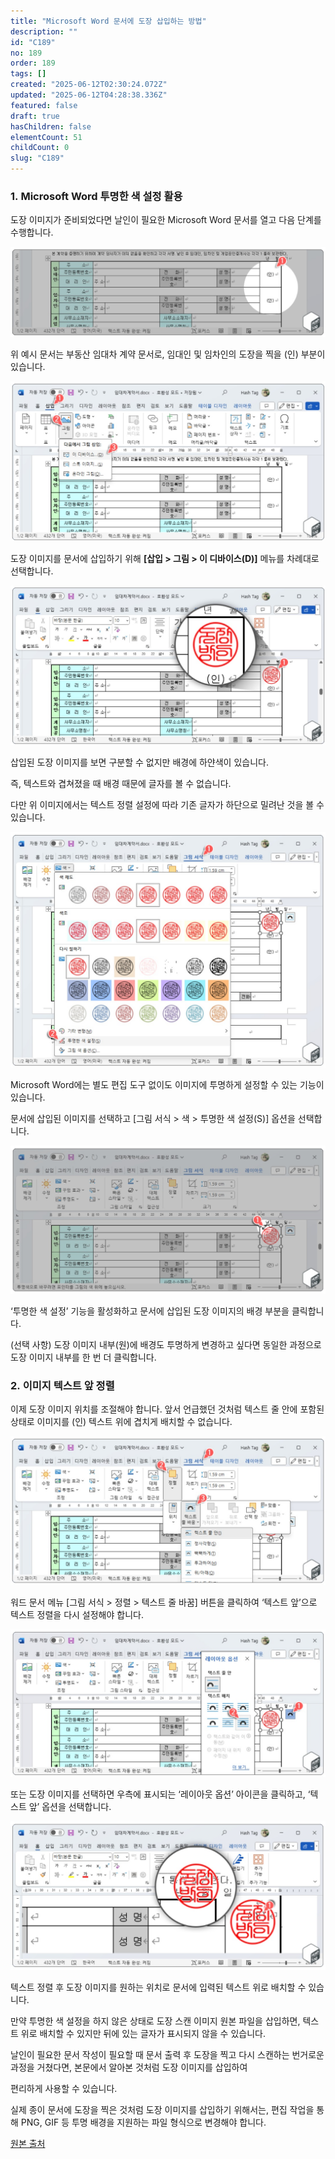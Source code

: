 ```yaml
---
title: "Microsoft Word 문서에 도장 삽입하는 방법"
description: ""
id: "C189"
no: 189
order: 189
tags: []
created: "2025-06-12T02:30:24.072Z"
updated: "2025-06-12T04:28:38.336Z"
featured: false
draft: true
hasChildren: false
elementCount: 51
childCount: 0
slug: "C189"
---
```


### 1. Microsoft Word 투명한 색 설정 활용



도장 이미지가 준비되었다면 날인이 필요한 Microsoft Word 문서를 열고 다음 단계를 수행합니다.

![file](/images/f7e05e6b6dc23e2f0ba8f951d1af741f.jpg)

위 예시 문서는 부동산 임대차 계약 문서로, 임대인 및 임차인의 도장을 찍을 (인) 부분이 있습니다.



![file](/images/cb4f7e67365d320f2193be42d13e8138.jpg)

도장 이미지를 문서에 삽입하기 위해 **[삽입 > 그림 > 이 디바이스(D)]** 메뉴를 차례대로 선택합니다.



![file](/images/be5a510e86751de4b528030dc45b3d7e.jpg)

삽입된 도장 이미지를 보면 구분할 수 없지만 배경에 하얀색이 있습니다.

즉, 텍스트와 겹쳐졌을 때 배경 때문에 글자를 볼 수 없습니다.

다만 위 이미지에서는 텍스트 정렬 설정에 따라 기존 글자가 하단으로 밀려난 것을 볼 수 있습니다.



![file](/images/09b16fd2231fcb07631bb8c1a1428040.jpg)

Microsoft Word에는 별도 편집 도구 없이도 이미지에 투명하게 설정할 수 있는 기능이 있습니다.

문서에 삽입된 이미지를 선택하고 [그림 서식 > 색 > 투명한 색 설정(S)] 옵션을 선택합니다.



![file](/images/ab185342396fdc8bb57bcb242ea93ec7.jpg)

‘투명한 색 설정’ 기능을 활성화하고 문서에 삽입된 도장 이미지의 배경 부분을 클릭합니다.

(선택 사항) 도장 이미지 내부(원)에 배경도 투명하게 변경하고 싶다면 동일한 과정으로 도장 이미지 내부를 한 번 더 클릭합니다.



### 2. 이미지 텍스트 앞 정렬



이제 도장 이미지 위치를 조절해야 합니다. 앞서 언급했던 것처럼 텍스트 줄 안에 포함된 상태로 이미지를 (인) 텍스트 위에 겹치게 배치할 수 없습니다.

![file](/images/9524dcdd68aecbc707442ca3379fa5eb.jpg)

워드 문서 메뉴 [그림 서식 > 정렬 > 텍스트 줄 바꿈] 버튼을 클릭하여 ‘텍스트 앞’으로 텍스트 정렬을 다시 설정해야 합니다.



![file](/images/0bbd048aeae22e9628c0e6e89d1bac7e.jpg)

또는 도장 이미지를 선택하면 우측에 표시되는 ‘레이아웃 옵션’ 아이콘을 클릭하고, ‘텍스트 앞’ 옵션을 선택합니다.



![file](/images/73ec6ed4c89abf9985daf066931385c3.jpg)

텍스트 정렬 후 도장 이미지를 원하는 위치로 문서에 입력된 텍스트 위로 배치할 수 있습니다.

만약 투명한 색 설정을 하지 않은 상태로 도장 스캔 이미지 원본 파일을 삽입하면, 텍스트 위로 배치할 수 있지만 뒤에 있는 글자가 표시되지 않을 수 있습니다.



날인이 필요한 문서 작성이 필요할 때 문서 출력 후 도장을 찍고 다시 스캔하는 번거로운 과정을 거쳤다면, 본문에서 알아본 것처럼 도장 이미지를 삽입하여 

편리하게 사용할 수 있습니다.

실제 종이 문서에 도장을 찍은 것처럼 도장 이미지를 삽입하기 위해서는, 편집 작업을 통해 PNG, GIF 등 투명 배경을 지원하는 파일 형식으로 변경해야 합니다.





[원본 출처](https://geekorea.com/how-to-insert-stamp-image-word)
